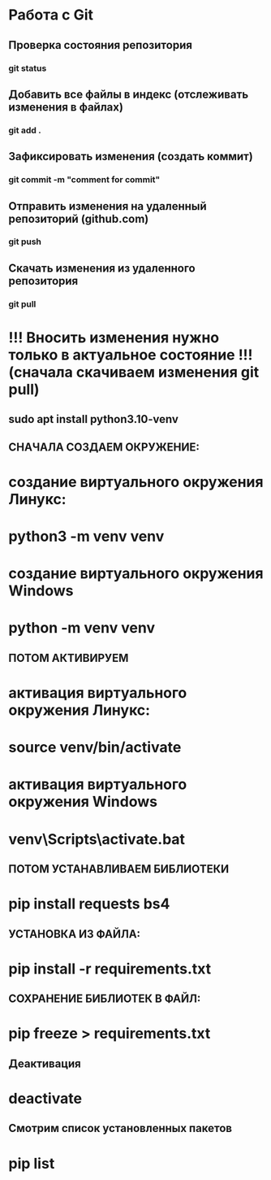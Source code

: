# Работа с Git

## Проверка состояния репозитория
### git status

## Добавить все файлы в индекс (отслеживать изменения в файлах)
### git add .

## Зафиксировать изменения (создать коммит)
### git commit -m "comment for commit"

## Отправить изменения на удаленный репозиторий (github.com)
### git push

## Скачать изменения из удаленного репозитория
### git pull

# !!! Вносить изменения нужно только в актуальное состояние !!! (сначала скачиваем изменения git pull)


## sudo apt install python3.10-venv


## СНАЧАЛА СОЗДАЕМ ОКРУЖЕНИЕ:
# создание виртуального окружения Линукс:
# python3 -m venv venv

# создание виртуального окружения Windows
# python -m venv venv

## ПОТОМ АКТИВИРУЕМ
# активация виртуального окружения Линукс:
# source venv/bin/activate

# активация виртуального окружения Windows
# venv\Scripts\activate.bat

## ПОТОМ УСТАНАВЛИВАЕМ БИБЛИОТЕКИ
# pip install requests bs4

## УСТАНОВКА ИЗ ФАЙЛА:
# pip install -r requirements.txt

## СОХРАНЕНИЕ БИБЛИОТЕК В ФАЙЛ:
# pip freeze > requirements.txt

## Деактивация
# deactivate

## Смотрим список установленных пакетов
# pip list
